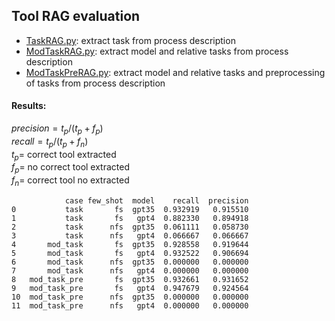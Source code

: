 ## Tool RAG evaluation
- [TaskRAG.py](TaskRAG.py): extract task from process description
- [ModTaskRAG.py](ModTaskRAG.py): extract model and relative tasks from process description
- [ModTaskPreRAG.py](ModTaskPreRAG.py): extract model and relative tasks and preprocessing of tasks from process description

#### Results:
$precision=t_{p}/(t_{p}+f_{p})$ \
$recall=t_{p}/(t_{p}+f_{n})$ \
$t_{p}=$ correct tool extracted \
$f_{p}=$ no correct tool extracted \
$f_{n}=$ correct tool no extracted

```
            case few_shot  model    recall  precision
0           task       fs  gpt35  0.932919   0.915510  
1           task       fs   gpt4  0.882330   0.894918  
2           task      nfs  gpt35  0.061111   0.058730  
3           task      nfs   gpt4  0.066667   0.066667  
4       mod_task       fs  gpt35  0.928558   0.919644  
5       mod_task       fs   gpt4  0.932522   0.906694  
6       mod_task      nfs  gpt35  0.000000   0.000000  
7       mod_task      nfs   gpt4  0.000000   0.000000  
8   mod_task_pre       fs  gpt35  0.932661   0.931652  
9   mod_task_pre       fs   gpt4  0.947679   0.924564  
10  mod_task_pre      nfs  gpt35  0.000000   0.000000  
11  mod_task_pre      nfs   gpt4  0.000000   0.000000
```